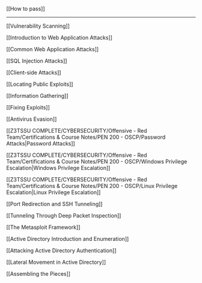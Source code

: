 [[How to pass]]

---

[[Vulnerability Scanning]]

[[Introduction to Web Application Attacks]]

[[Common Web Application Attacks]]

[[SQL Injection Attacks]]

[[Client-side Attacks]]

[[Locating Public Exploits]]

[[Information Gathering]]

[[Fixing Exploits]]

[[Antivirus Evasion]]

[[Z3TSSU COMPLETE/CYBERSECURITY/Offensive - Red Team/Certifications & Course Notes/PEN 200 - OSCP/Password Attacks|Password Attacks]]

[[Z3TSSU COMPLETE/CYBERSECURITY/Offensive - Red Team/Certifications & Course Notes/PEN 200 - OSCP/Windows Privilege Escalation|Windows Privilege Escalation]]

[[Z3TSSU COMPLETE/CYBERSECURITY/Offensive - Red Team/Certifications & Course Notes/PEN 200 - OSCP/Linux Privilege Escalation|Linux Privilege Escalation]]

[[Port Redirection and SSH Tunneling]]

[[Tunneling Through Deep Packet Inspection]]

[[The Metasploit Framework]]

[[Active Directory Introduction and Enumeration]]

[[Attacking Active Directory Authentication]]

[[Lateral Movement in Active Directory]]

[[Assembling the Pieces]]